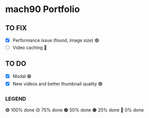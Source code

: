 # mach90 Portfolio

## TO FIX
- [x] Performance issue (found, image size) 🟢
- [ ] Video caching 🔴

## TO DO
- [x] Modal 🟢
- [x] New videos and better thumbnail quality 🟢

### LEGEND
🟢 100% done
🟡 75% done
🟠 50% done
🟤 25% done
🔴 0% done